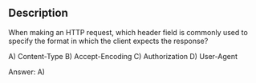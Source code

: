 ## Description
When making an HTTP request, which header field is commonly used to specify the format in which the client expects the response?

A) Content-Type
B) Accept-Encoding
C) Authorization
D) User-Agent

Answer: A) 


